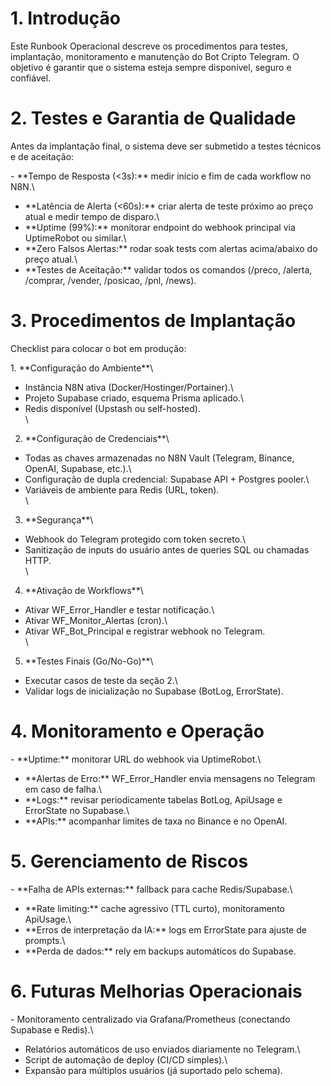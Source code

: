 # 1. Introdução

Este Runbook Operacional descreve os procedimentos para testes,
implantação, monitoramento e manutenção do Bot Cripto Telegram. O
objetivo é garantir que o sistema esteja sempre disponível, seguro e
confiável.

# 2. Testes e Garantia de Qualidade

Antes da implantação final, o sistema deve ser submetido a testes
técnicos e de aceitação:

\- \*\*Tempo de Resposta (\<3s):\*\* medir início e fim de cada workflow
no N8N.\
- \*\*Latência de Alerta (\<60s):\*\* criar alerta de teste próximo ao
preço atual e medir tempo de disparo.\
- \*\*Uptime (99%):\*\* monitorar endpoint do webhook principal via
UptimeRobot ou similar.\
- \*\*Zero Falsos Alertas:\*\* rodar soak tests com alertas acima/abaixo
do preço atual.\
- \*\*Testes de Aceitação:\*\* validar todos os comandos (/preco,
/alerta, /comprar, /vender, /posicao, /pnl, /news).

# 3. Procedimentos de Implantação

Checklist para colocar o bot em produção:

1\. \*\*Configuração do Ambiente\*\*\
- Instância N8N ativa (Docker/Hostinger/Portainer).\
- Projeto Supabase criado, esquema Prisma aplicado.\
- Redis disponível (Upstash ou self-hosted).\
\
2. \*\*Configuração de Credenciais\*\*\
- Todas as chaves armazenadas no N8N Vault (Telegram, Binance, OpenAI,
Supabase, etc.).\
- Configuração de dupla credencial: Supabase API + Postgres pooler.\
- Variáveis de ambiente para Redis (URL, token).\
\
3. \*\*Segurança\*\*\
- Webhook do Telegram protegido com token secreto.\
- Sanitização de inputs do usuário antes de queries SQL ou chamadas
HTTP.\
\
4. \*\*Ativação de Workflows\*\*\
- Ativar WF_Error_Handler e testar notificação.\
- Ativar WF_Monitor_Alertas (cron).\
- Ativar WF_Bot_Principal e registrar webhook no Telegram.\
\
5. \*\*Testes Finais (Go/No-Go)\*\*\
- Executar casos de teste da seção 2.\
- Validar logs de inicialização no Supabase (BotLog, ErrorState).

# 4. Monitoramento e Operação

\- \*\*Uptime:\*\* monitorar URL do webhook via UptimeRobot.\
- \*\*Alertas de Erro:\*\* WF_Error_Handler envia mensagens no Telegram
em caso de falha.\
- \*\*Logs:\*\* revisar periodicamente tabelas BotLog, ApiUsage e
ErrorState no Supabase.\
- \*\*APIs:\*\* acompanhar limites de taxa no Binance e no OpenAI.

# 5. Gerenciamento de Riscos

\- \*\*Falha de APIs externas:\*\* fallback para cache Redis/Supabase.\
- \*\*Rate limiting:\*\* cache agressivo (TTL curto), monitoramento
ApiUsage.\
- \*\*Erros de interpretação da IA:\*\* logs em ErrorState para ajuste
de prompts.\
- \*\*Perda de dados:\*\* rely em backups automáticos do Supabase.

# 6. Futuras Melhorias Operacionais

\- Monitoramento centralizado via Grafana/Prometheus (conectando
Supabase e Redis).\
- Relatórios automáticos de uso enviados diariamente no Telegram.\
- Script de automação de deploy (CI/CD simples).\
- Expansão para múltiplos usuários (já suportado pelo schema).
